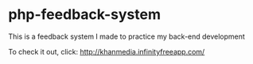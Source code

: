 # php-feedback-system
 This is a feedback system I made to practice my back-end development
 
 To check it out, click: http://khanmedia.infinityfreeapp.com/
